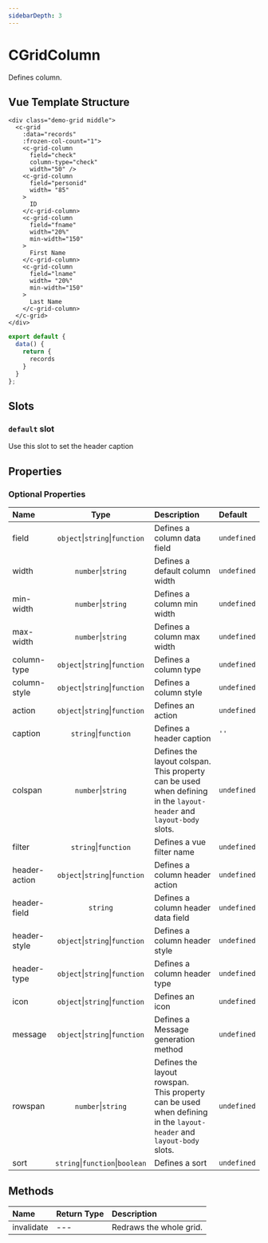```yaml
---
sidebarDepth: 3
---
```


# CGridColumn

Defines column.

## Vue Template Structure

<code-preview>

```vue
<div class="demo-grid middle">
  <c-grid
    :data="records"
    :frozen-col-count="1">
    <c-grid-column
      field="check"
      column-type="check"
      width="50" />
    <c-grid-column
      field="personid"
      width= "85"
    >
      ID
    </c-grid-column>
    <c-grid-column
      field="fname"
      width="20%"
      min-width="150"
    >
      First Name
    </c-grid-column>
    <c-grid-column
      field="lname"
      width= "20%"
      min-width="150"
    >
      Last Name
    </c-grid-column>
  </c-grid>
</div>
```

```js
export default {
  data() {
    return {
      records
    }
  }
};
```

</code-preview>

## Slots

<!-- SLOT_DEFAULT_START -->

### `default` slot

Use this slot to set the header caption

<!-- SLOT_DEFAULT_END -->

## Properties

<!-- PROPS_TABLE_START -->

### Optional Properties

| Name        | Type    | Description         | Default  |
|:------------|:-------:|:--------------------|:---------|
| field | `object`&#124;`string`&#124;`function`  | Defines a column data field | `undefined` |
| width | `number`&#124;`string`  | Defines a default column width | `undefined` |
| min-width | `number`&#124;`string`  | Defines a column min width | `undefined` |
| max-width | `number`&#124;`string`  | Defines a column max width | `undefined` |
| column-type | `object`&#124;`string`&#124;`function`  | Defines a column type | `undefined` |
| column-style | `object`&#124;`string`&#124;`function`  | Defines a column style | `undefined` |
| action | `object`&#124;`string`&#124;`function`  | Defines an action | `undefined` |
| caption | `string`&#124;`function`  | Defines a header caption | `''` |
| colspan | `number`&#124;`string`  | Defines the layout colspan.<br>This property can be used when defining in the `layout-header` and `layout-body` slots. | `undefined` |
| filter | `string`&#124;`function`  | Defines a vue filter name | `undefined` |
| header-action | `object`&#124;`string`&#124;`function`  | Defines a column header action | `undefined` |
| header-field | `string`  | Defines a column header data field | `undefined` |
| header-style | `object`&#124;`string`&#124;`function`  | Defines a column header style | `undefined` |
| header-type | `object`&#124;`string`&#124;`function`  | Defines a column header type | `undefined` |
| icon | `object`&#124;`string`&#124;`function`  | Defines an icon | `undefined` |
| message | `object`&#124;`string`&#124;`function`  | Defines a Message generation method | `undefined` |
| rowspan | `number`&#124;`string`  | Defines the layout rowspan.<br>This property can be used when defining in the `layout-header` and `layout-body` slots. | `undefined` |
| sort | `string`&#124;`function`&#124;`boolean`  | Defines a sort | `undefined` |

<!-- PROPS_TABLE_END -->

## Methods

<!-- METHODS_TABLE_START -->

| Name        | Return Type | Description         |
|:------------|:------------|:--------------------|
| invalidate | --- | Redraws the whole grid. |

<!-- METHODS_TABLE_END -->
